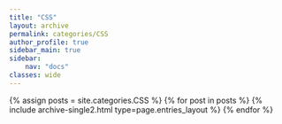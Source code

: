 ```yaml
---
title: "CSS"
layout: archive
permalink: categories/CSS
author_profile: true
sidebar_main: true
sidebar:
    nav: "docs"
classes: wide
---
```


{% assign posts = site.categories.CSS %}
{% for post in posts %} {% include archive-single2.html type=page.entries_layout %} {% endfor %}